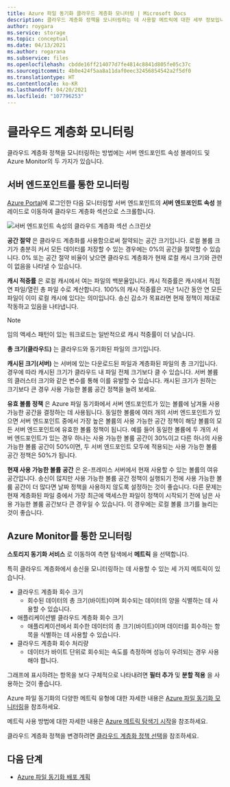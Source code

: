 ```yaml
---
title: Azure 파일 동기화 클라우드 계층화 모니터링 | Microsoft Docs
description: 클라우드 계층화 정책을 모니터링하는 데 사용할 메트릭에 대한 세부 정보입니다.
author: roygara
ms.service: storage
ms.topic: conceptual
ms.date: 04/13/2021
ms.author: rogarana
ms.subservice: files
ms.openlocfilehash: cbdde16ff214077d7fe4814c8841d805fe05c37c
ms.sourcegitcommit: 4b0e424f5aa8a11daf0eec32456854542a2f5df0
ms.translationtype: HT
ms.contentlocale: ko-KR
ms.lasthandoff: 04/20/2021
ms.locfileid: "107796253"
---
```

# <a name="monitor-cloud-tiering"></a>클라우드 계층화 모니터링
클라우드 계층화 정책을 모니터링하는 방법에는 서버 엔드포인트 속성 블레이드 및 Azure Monitor의 두 가지가 있습니다.

## <a name="monitoring-via-server-endpoint"></a>서버 엔드포인트를 통한 모니터링

[Azure Portal](https://portal.azure.com/)에 로그인한 다음 모니터링할 서버 엔드포인트의 **서버 엔드포인트 속성** 블레이드로 이동하여 클라우드 계층화 섹션으로 스크롤합니다. 

![서버 엔드포인트 속성의 클라우드 계층화 섹션 스크린샷](media/storage-sync-monitoring-cloud-tiering/cloud-tiering-monitoring-5.png)

**공간 절약** 은 클라우드 계층화를 사용함으로써 절약되는 공간 크기입니다. 로컬 볼륨 크기가 충분히 커서 모든 데이터를 저장할 수 있는 경우에는 0%의 공간을 절약할 수 있습니다. 0% 또는 공간 절약 비율이 낮으면 클라우드 계층화가 현재 로컬 캐시 크기와 관련이 없음을 나타낼 수 있습니다. 

**캐시 적중률** 은 로컬 캐시에서 여는 파일의 백분율입니다. 캐시 적중률은 캐시에서 직접 연 파일/열린 총 파일 수로 계산합니다. 100%의 캐시 적중률은 지난 1시간 동안 연 모든 파일이 이미 로컬 캐시에 있다는 의미입니다. 송신 감소가 목표라면 현재 정책이 제대로 작동하고 있음을 나타냅니다.

> [!NOTE]
> 임의 액세스 패턴이 있는 워크로드는 일반적으로 캐시 적중률이 더 낮습니다. 

**총 크기(클라우드)** 는 클라우드와 동기화된 파일의 크기입니다. 

**캐시된 크기(서버)** 는 서버에 있는 다운로드된 파일과 계층화된 파일의 총 크기입니다. 경우에 따라 캐시된 크기가 클라우드 내 파일 전체 크기보다 클 수 있습니다. 서버 볼륨의 클러스터 크기와 같은 변수를 통해 이를 유발할 수 있습니다. 캐시된 크기가 원하는 크기보다 큰 경우 사용 가능한 볼륨 공간 정책을 늘려 보세요. 

**유효 볼륨 정책** 은 Azure 파일 동기화에서 서버 엔드포인트가 있는 볼륨에 남겨둘 사용 가능한 공간을 결정하는 데 사용됩니다. 동일한 볼륨에 여러 개의 서버 엔드포인트가 있으면 서버 엔드포인트 중에서 가장 높은 볼륨의 사용 가능한 공간 정책이 해당 볼륨의 모든 서버 엔드포인트에 유효한 볼륨 정책이 됩니다. 예를 들어 동일한 볼륨에 두 개의 서버 엔드포인트가 있는 경우 하나는 사용 가능한 볼륨 공간이 30%이고 다른 하나의 사용 가능한 볼륨 공간이 50%이면, 두 서버 엔드포인트 모두에 적용되는 사용 가능한 볼륨 공간 정책은 50%가 됩니다.

**현재 사용 가능한 볼륨 공간** 은 온-프레미스 서버에서 현재 사용할 수 있는 볼륨의 여유 공간입니다. 송신이 많지만 사용 가능한 볼륨 공간 정책이 실행되기 전에 사용 가능한 볼륨 공간이 더 많다면 날짜 정책을 사용하지 않도록 설정하는 것이 좋습니다. 다른 문제는 현재 계층화된 파일 중에서 가장 최근에 액세스한 파일이 정책이 시작되기 전에 남은 사용 가능한 볼륨 공간보다 큰 경우일 수 있습니다. 이 경우에는 로컬 볼륨 크기를 늘리는 것이 좋습니다. 

## <a name="monitoring-via-azure-monitor"></a>Azure Monitor를 통한 모니터링

**스토리지 동기화 서비스** 로 이동하여 측면 탐색에서 **메트릭** 을 선택합니다. 

특히 클라우드 계층화에서 송신을 모니터링하는 데 사용할 수 있는 세 가지 메트릭이 있습니다.

- 클라우드 계층화 회수 크기
    - 회수된 데이터의 총 크기(바이트)이며 회수되는 데이터의 양을 식별하는 데 사용할 수 있습니다.
- 애플리케이션별 클라우드 계층화 회수 크기
    - 애플리케이션에서 회수한 데이터의 총 크기(바이트)이며 데이터를 회수하는 항목을 식별하는 데 사용할 수 있습니다.
- 클라우드 계층화 회수 처리량
    - 데이터가 바이트 단위로 회수되는 속도를 측정하며 성능이 우려되는 경우 사용해야 합니다. 

그래프에 표시하려는 항목을 보다 구체적으로 나타내려면 **필터 추가** 및 **분할 적용** 을 사용하는 것이 좋습니다.
 
Azure 파일 동기화의 다양한 메트릭 유형에 대한 자세한 내용은 [Azure 파일 동기화 모니터링](file-sync-monitoring.md)을 참조하세요.

메트릭 사용 방법에 대한 자세한 내용은 [Azure 메트릭 탐색기 시작](../../azure-monitor/essentials/metrics-getting-started.md)을 참조하세요.

클라우드 계층화 정책을 변경하려면 [클라우드 계층화 정책 선택](file-sync-choose-cloud-tiering-policies.md)을 참조하세요.

## <a name="next-steps"></a>다음 단계

* [Azure 파일 동기화 배포 계획](file-sync-planning.md)